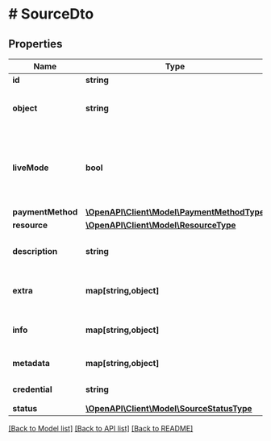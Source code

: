# # SourceDto

## Properties

Name | Type | Description | Notes
------------ | ------------- | ------------- | -------------
**id** | **string** | Source ID | [optional] 
**object** | **string** | 対象種類の表記 | [optional] [default to 'source']
**liveMode** | **bool** | 本番モードかどうか - false テストモード - true 本番モード | [optional] 
**paymentMethod** | [**\OpenAPI\Client\Model\PaymentMethodType**](PaymentMethodType.md) |  | [optional] 
**resource** | [**\OpenAPI\Client\Model\ResourceType**](ResourceType.md) |  | [optional] 
**description** | **string** | カスタマソースに関する説明 | [optional] 
**extra** | **map[string,object]** | カスタマソースエキストラデータ | [optional] 
**info** | **map[string,object]** | カスタマソース補助情報 | [optional] 
**metadata** | **map[string,object]** | 支払いメタデータ | [optional] 
**credential** | **string** | Client SDK の認証情報 | [optional] 
**status** | [**\OpenAPI\Client\Model\SourceStatusType**](SourceStatusType.md) |  | [optional] 

[[Back to Model list]](../../README.md#documentation-for-models) [[Back to API list]](../../README.md#documentation-for-api-endpoints) [[Back to README]](../../README.md)


